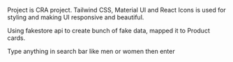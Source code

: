 Project is CRA project. Tailwind CSS, Material UI and React Icons is used for styling and making UI responsive and beautiful.

Using fakestore api to create bunch of fake data, mapped it to Product cards.

Type anything in search bar like men or women then enter

